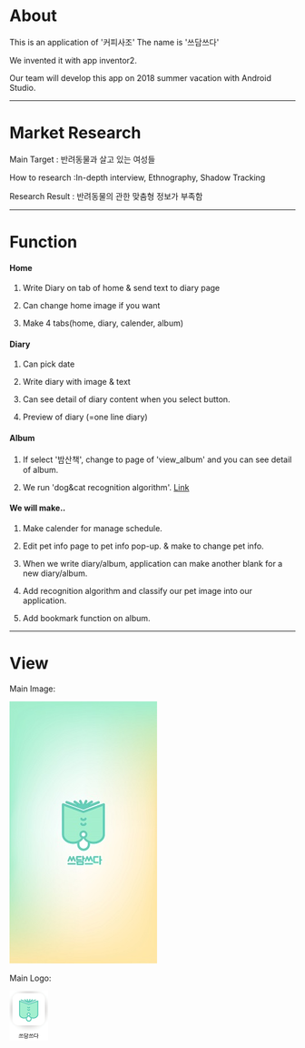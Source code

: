 # About
This is an application of '커피사조'
The name is '쓰담쓰다'

We invented it with app inventor2.

Our team will develop this app on 2018 summer vacation with Android Studio.
***
# Market Research

Main Target : 반려동물과 살고 있는 여성들

How to research :In-depth interview, Ethnography, Shadow Tracking

Research Result : 반려동물의 관한 맞춤형 정보가 부족함
***
# Function
#### Home
  
1. Write Diary on tab of home & send text to diary page
  
2. Can change home image if you want

3. Make 4 tabs(home, diary, calender, album)

#### Diary
  
1. Can pick date
  
2. Write diary with image & text

3. Can see detail of diary content when you select button.

4. Preview of diary (=one line diary)

#### Album
  
1. If select '밤산책', change to page of 'view_album' and you can see detail of album.

2. We run 'dog&cat recognition algorithm'. [Link]()


#### We will make..

1. Make calender for manage schedule.

2. Edit pet info page to pet info pop-up. & make to change pet info.

3. When we write diary/album, application can make another blank for a new diary/album.

4. Add recognition algorithm and classify our pet image into our application.

5. Add bookmark function on album.

***

# View
Main Image:

![our main image](./pic/main.jpg)

Main Logo:
  
![our logo](./pic/icon.png)

